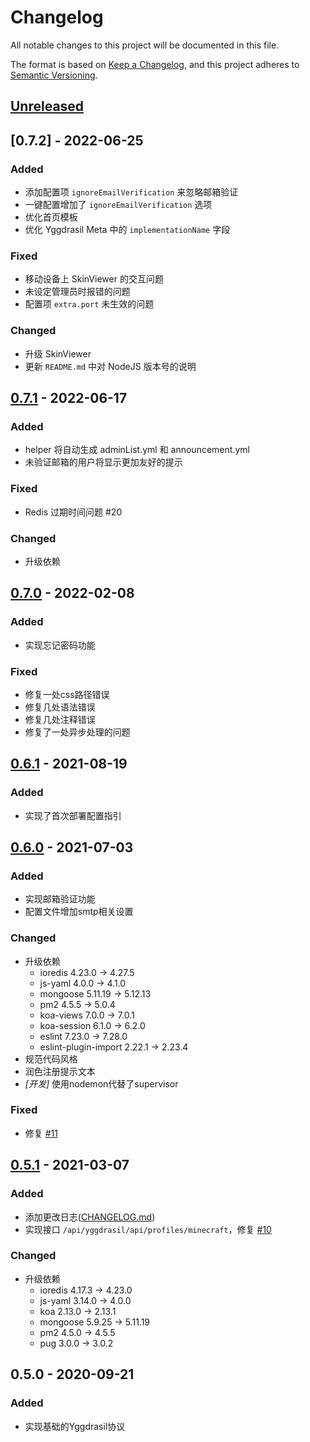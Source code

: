 # Changelog

All notable changes to this project will be documented in this file.

The format is based on [Keep a Changelog](https://keepachangelog.com/en/1.0.0/),
and this project adheres to [Semantic Versioning](https://semver.org/spec/v2.0.0.html).

## [Unreleased]

## [0.7.2] - 2022-06-25

### Added
- 添加配置项 `ignoreEmailVerification` 来忽略邮箱验证
- 一键配置增加了 `ignoreEmailVerification` 选项
- 优化首页模板
- 优化 Yggdrasil Meta 中的 `implementationName` 字段

### Fixed
- 移动设备上 SkinViewer 的交互问题
- 未设定管理员时报错的问题
- 配置项 `extra.port` 未生效的问题

### Changed
- 升级 SkinViewer
- 更新 `README.md` 中对 NodeJS 版本号的说明

## [0.7.1] - 2022-06-17

### Added
- helper 将自动生成 adminList.yml 和 announcement.yml
- 未验证邮箱的用户将显示更加友好的提示

### Fixed
- Redis 过期时间问题 #20

### Changed
- 升级依赖

## [0.7.0] - 2022-02-08

### Added
- 实现忘记密码功能

### Fixed
- 修复一处css路径错误
- 修复几处语法错误
- 修复几处注释错误
- 修复了一处异步处理的问题

## [0.6.1] - 2021-08-19

### Added
- 实现了首次部署配置指引

## [0.6.0] - 2021-07-03

### Added
- 实现邮箱验证功能
- 配置文件增加smtp相关设置

### Changed
- 升级依赖
  - ioredis 4.23.0 -> 4.27.5
  - js-yaml 4.0.0 -> 4.1.0
  - mongoose 5.11.19 -> 5.12.13
  - pm2 4.5.5 -> 5.0.4
  - koa-views 7.0.0 -> 7.0.1
  - koa-session 6.1.0 -> 6.2.0
  - eslint 7.23.0 -> 7.28.0
  - eslint-plugin-import 2.22.1 -> 2.23.4
- 规范代码风格
- 润色注册提示文本
- *[开发]* 使用nodemon代替了supervisor

### Fixed
- 修复 [#11](https://github.com/GHAuth-Team/ghauth/issues/11)

## [0.5.1] - 2021-03-07
### Added
- 添加更改日志([CHANGELOG.md])
- 实现接口 `/api/yggdrasil/api/profiles/minecraft`，修复 [#10](https://github.com/GHAuth-Team/ghauth/issues/10)

### Changed
- 升级依赖
  - ioredis 4.17.3 -> 4.23.0
  - js-yaml 3.14.0 -> 4.0.0
  - koa 2.13.0 -> 2.13.1
  - mongoose 5.9.25 -> 5.11.19
  - pm2 4.5.0 -> 4.5.5
  - pug 3.0.0 -> 3.0.2

## 0.5.0 - 2020-09-21
### Added
- 实现基础的Yggdrasil协议

[CHANGELOG.md]: /CHANGELOG.md
[Unreleased]: https://github.com/GHAuth-Team/ghauth/compare/v0.7.2...main
[0.5.1]: https://github.com/GHAuth-Team/ghauth/releases/tag/v0.5.1
[0.6.0]: https://github.com/GHAuth-Team/ghauth/releases/tag/v0.6.0
[0.6.1]: https://github.com/GHAuth-Team/ghauth/releases/tag/v0.6.1
[0.7.0]: https://github.com/GHAuth-Team/ghauth/releases/tag/v0.7.0
[0.7.1]: https://github.com/GHAuth-Team/ghauth/releases/tag/v0.7.1
[0.7.1]: https://github.com/GHAuth-Team/ghauth/releases/tag/v0.7.2
